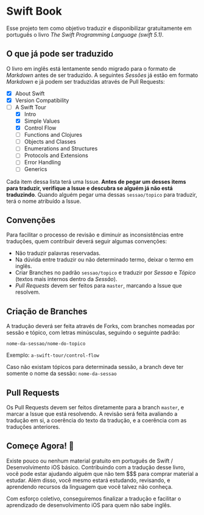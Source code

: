 # Swift Book

Esse projeto tem como objetivo traduzir e disponibilizar gratuitamente em português o livro *The Swift Programming Language (swift 5.1)*. 

## O que já pode ser traduzido

O livro em inglês está lentamente sendo migrado para o formato de *Markdown*  antes de ser traduzido. A seguintes *Sessões* já estão em formato *Markdown* e já podem ser traduzidas através de Pull Requests:

- [x] About Swift
- [x] Version Compatibility
- [ ] A Swift Tour
  - [x] Intro
  - [x] Simple Values
  - [x] Control Flow
  - [ ] Functions and Clojures
  - [ ] Objects and Classes
  - [ ] Enumerations and Structures
  - [ ] Protocols and Extensions
  - [ ] Error Handling
  - [ ] Generics

Cada item dessa lista terá uma Issue. **Antes de pegar um desses items para traduzir, verifique a Issue e descubra se alguém já não está traduzindo**. Quando alguém pegar uma dessas `sessao/topico` para traduzir, terá o nome atribuído a Issue.

## Convenções

Para facilitar o processo de revisão e diminuir as inconsistências entre traduções, quem contribuir deverá seguir algumas convenções:

* Não traduzir palavras reservadas.
* Na dúvida entre traduzir ou não determinado termo, deixar o termo em inglês.
* Criar Branches no padrão `sessao/topico`  e traduzir por *Sessao* e *Tópico* (textos mais internos dentro da *Sessão*).
* *Pull Requests* devem ser feitos para `master`, marcando a Issue que resolvem.

## Criação de Branches

A tradução deverá ser feita através de Forks, com branches nomeadas por sessão e tópico, com letras minúsculas, seguindo o seguinte padrão:

`nome-da-sessao/nome-do-topico`

Exemplo:
`a-swift-tour/control-flow`

Caso não existam tópicos para determinada sessão, a branch deve ter somente o nome da sessão:
`nome-da-sessao`

## Pull Requests

Os Pull Requests devem ser feitos diretamente para a branch `master`, e marcar a Issue que está resolvendo. A revisão será feita avaliando a tradução em si, a coerência do texto da tradução, e a coerência com as traduções anteriores.

## Começe Agora! 🎉  

Existe pouco ou nenhum material gratuito em português de Swift / Desenvolvimento iOS básico. Contribuindo com a tradução desse livro, você pode estar ajudando alguém que não tem $$$ para comprar material a estudar. Além disso, você mesmo estará estudando, revisando, e aprendendo recursos da linguagem que você talvez não conheça.

Com esforço coletivo, conseguiremos finalizar a tradução e facilitar o aprendizado de desenvolvimento iOS para quem não sabe inglês. 
